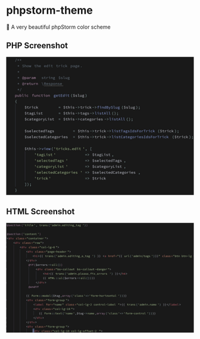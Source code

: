 # phpstorm-theme
:sparkling_heart: A very beautiful phpStorm color scheme
## PHP Screenshot
![image](https://github.com/emanci/phpstorm-theme/blob/master/screenshot_php.png?raw=true)
## HTML Screenshot
![image](https://github.com/emanci/phpstorm-theme/blob/master/screenshot_html.png?raw=true)
